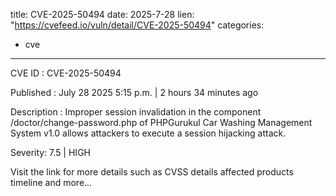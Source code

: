  
title: CVE-2025-50494
date: 2025-7-28
lien: "https://cvefeed.io/vuln/detail/CVE-2025-50494"
categories:
  - cve
---

CVE ID : CVE-2025-50494

Published :  July 28
2025
5:15 p.m. | 2 hours
34 minutes ago

Description : Improper session invalidation in the component /doctor/change-password.php of PHPGurukul Car Washing Management System v1.0 allows attackers to execute a session hijacking attack.

Severity: 7.5 | HIGH

Visit the link for more details
such as CVSS details
affected products
timeline
and more...
